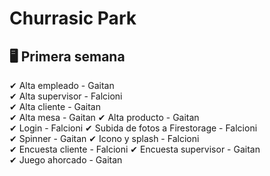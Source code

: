 # Churrasic Park

## 🖥 Primera semana 
✔ Alta empleado - Gaitan  
✔ Alta supervisor - Falcioni  
✔ Alta cliente - Gaitan  
✔ Alta mesa - Gaitan
✔ Alta producto - Gaitan  
✔ Login - Falcioni
✔ Subida de fotos a Firestorage - Falcioni  
✔ Spinner - Gaitan
✔ Icono y splash - Falcioni  
✔ Encuesta cliente - Falcioni
✔ Encuesta supervisor - Gaitan  
✔ Juego ahorcado - Gaitan  
